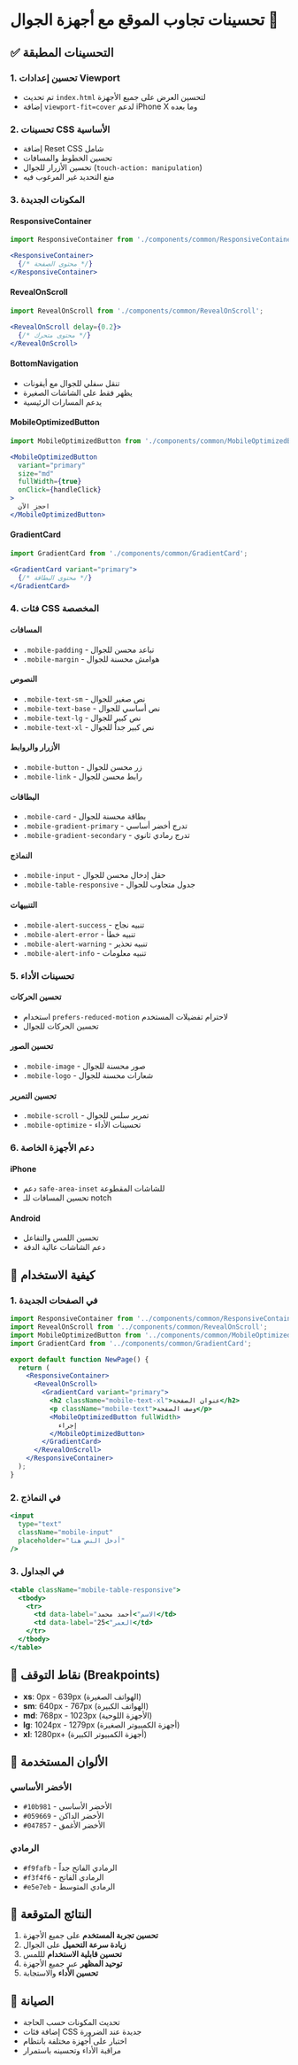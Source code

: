 # تحسينات تجاوب الموقع مع أجهزة الجوال 🚀

## ✅ التحسينات المطبقة

### 1. تحسين إعدادات Viewport
- تم تحديث `index.html` لتحسين العرض على جميع الأجهزة
- إضافة `viewport-fit=cover` لدعم iPhone X وما بعده

### 2. تحسينات CSS الأساسية
- إضافة Reset CSS شامل
- تحسين الخطوط والمسافات
- تحسين الأزرار للجوال (`touch-action: manipulation`)
- منع التحديد غير المرغوب فيه

### 3. المكونات الجديدة

#### ResponsiveContainer
```jsx
import ResponsiveContainer from './components/common/ResponsiveContainer';

<ResponsiveContainer>
  {/* محتوى الصفحة */}
</ResponsiveContainer>
```

#### RevealOnScroll
```jsx
import RevealOnScroll from './components/common/RevealOnScroll';

<RevealOnScroll delay={0.2}>
  {/* محتوى متحرك */}
</RevealOnScroll>
```

#### BottomNavigation
- تنقل سفلي للجوال مع أيقونات
- يظهر فقط على الشاشات الصغيرة
- يدعم المسارات الرئيسية

#### MobileOptimizedButton
```jsx
import MobileOptimizedButton from './components/common/MobileOptimizedButton';

<MobileOptimizedButton 
  variant="primary" 
  size="md" 
  fullWidth={true}
  onClick={handleClick}
>
  احجز الآن
</MobileOptimizedButton>
```

#### GradientCard
```jsx
import GradientCard from './components/common/GradientCard';

<GradientCard variant="primary">
  {/* محتوى البطاقة */}
</GradientCard>
```

### 4. فئات CSS المخصصة

#### المسافات
- `.mobile-padding` - تباعد محسن للجوال
- `.mobile-margin` - هوامش محسنة للجوال

#### النصوص
- `.mobile-text-sm` - نص صغير للجوال
- `.mobile-text-base` - نص أساسي للجوال
- `.mobile-text-lg` - نص كبير للجوال
- `.mobile-text-xl` - نص كبير جداً للجوال

#### الأزرار والروابط
- `.mobile-button` - زر محسن للجوال
- `.mobile-link` - رابط محسن للجوال

#### البطاقات
- `.mobile-card` - بطاقة محسنة للجوال
- `.mobile-gradient-primary` - تدرج أخضر أساسي
- `.mobile-gradient-secondary` - تدرج رمادي ثانوي

#### النماذج
- `.mobile-input` - حقل إدخال محسن للجوال
- `.mobile-table-responsive` - جدول متجاوب للجوال

#### التنبيهات
- `.mobile-alert-success` - تنبيه نجاح
- `.mobile-alert-error` - تنبيه خطأ
- `.mobile-alert-warning` - تنبيه تحذير
- `.mobile-alert-info` - تنبيه معلومات

### 5. تحسينات الأداء

#### تحسين الحركات
- استخدام `prefers-reduced-motion` لاحترام تفضيلات المستخدم
- تحسين الحركات للجوال

#### تحسين الصور
- `.mobile-image` - صور محسنة للجوال
- `.mobile-logo` - شعارات محسنة للجوال

#### تحسين التمرير
- `.mobile-scroll` - تمرير سلس للجوال
- `.mobile-optimize` - تحسينات الأداء

### 6. دعم الأجهزة الخاصة

#### iPhone
- دعم `safe-area-inset` للشاشات المقطوعة
- تحسين المسافات للـ notch

#### Android
- تحسين اللمس والتفاعل
- دعم الشاشات عالية الدقة

## 🎯 كيفية الاستخدام

### 1. في الصفحات الجديدة
```jsx
import ResponsiveContainer from '../components/common/ResponsiveContainer';
import RevealOnScroll from '../components/common/RevealOnScroll';
import MobileOptimizedButton from '../components/common/MobileOptimizedButton';
import GradientCard from '../components/common/GradientCard';

export default function NewPage() {
  return (
    <ResponsiveContainer>
      <RevealOnScroll>
        <GradientCard variant="primary">
          <h2 className="mobile-text-xl">عنوان الصفحة</h2>
          <p className="mobile-text">وصف الصفحة</p>
          <MobileOptimizedButton fullWidth>
            إجراء
          </MobileOptimizedButton>
        </GradientCard>
      </RevealOnScroll>
    </ResponsiveContainer>
  );
}
```

### 2. في النماذج
```jsx
<input 
  type="text" 
  className="mobile-input" 
  placeholder="أدخل النص هنا"
/>
```

### 3. في الجداول
```jsx
<table className="mobile-table-responsive">
  <tbody>
    <tr>
      <td data-label="الاسم">أحمد محمد</td>
      <td data-label="العمر">25</td>
    </tr>
  </tbody>
</table>
```

## 📱 نقاط التوقف (Breakpoints)

- **xs**: 0px - 639px (الهواتف الصغيرة)
- **sm**: 640px - 767px (الهواتف الكبيرة)
- **md**: 768px - 1023px (الأجهزة اللوحية)
- **lg**: 1024px - 1279px (أجهزة الكمبيوتر الصغيرة)
- **xl**: 1280px+ (أجهزة الكمبيوتر الكبيرة)

## 🎨 الألوان المستخدمة

### الأخضر الأساسي
- `#10b981` - الأخضر الأساسي
- `#059669` - الأخضر الداكن
- `#047857` - الأخضر الأغمق

### الرمادي
- `#f9fafb` - الرمادي الفاتح جداً
- `#f3f4f6` - الرمادي الفاتح
- `#e5e7eb` - الرمادي المتوسط

## 🚀 النتائج المتوقعة

1. **تحسين تجربة المستخدم** على جميع الأجهزة
2. **زيادة سرعة التحميل** على الجوال
3. **تحسين قابلية الاستخدام** لللمس
4. **توحيد المظهر** عبر جميع الأجهزة
5. **تحسين الأداء** والاستجابة

## 🔧 الصيانة

- تحديث المكونات حسب الحاجة
- إضافة فئات CSS جديدة عند الضرورة
- اختبار على أجهزة مختلفة بانتظام
- مراقبة الأداء وتحسينه باستمرار 
